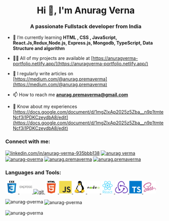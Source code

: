<h1 align="center">Hi 👋, I'm Anurag Verna</h1>
<h3 align="center">A passionate Fullstack developer from India</h3>


- 🌱 I’m currently learning **HTML , CSS , JavaScript, React.Js,Redux,Node.js, Express.js, Mongodb, TypeScript, Data Structure and algorithm**

- 👨‍💻 All of my projects are available at [https://anuragverma-portfolio.netlify.app/](https://anuragverma-portfolio.netlify.app/)

- 📝 I regularly write articles on [https://medium.com/@anurag.premaverma](https://medium.com/@anurag.premaverma)

- 📫 How to reach me **anurag.premaverma@gmail.com**

- 📄 Know about my experiences [https://docs.google.com/document/d/1mgZIxAp2025z5Zba__n9p1tmteNcf3i1PDKCzeydbA8/edit](https://docs.google.com/document/d/1mgZIxAp2025z5Zba__n9p1tmteNcf3i1PDKCzeydbA8/edit)

<h3 align="left">Connect with me:</h3>
<p align="left">
<a href="https://linkedin.com/in/linkedin.com/in/anurag-verma-935bbb138" target="blank"><img align="center" src="https://raw.githubusercontent.com/rahuldkjain/github-profile-readme-generator/master/src/images/icons/Social/linked-in-alt.svg" alt="linkedin.com/in/anurag-verma-935bbb138" height="30" width="40" /></a>
<a href="https://stackoverflow.com/users/anurag verma" target="blank"><img align="center" src="https://raw.githubusercontent.com/rahuldkjain/github-profile-readme-generator/master/src/images/icons/Social/stack-overflow.svg" alt="anurag verma" height="30" width="40" /></a>
<a href="https://codesandbox.com/anurag-pverma" target="blank"><img align="center" src="https://raw.githubusercontent.com/rahuldkjain/github-profile-readme-generator/master/src/images/icons/Social/codesandbox.svg" alt="anurag-pverma" height="30" width="40" /></a>
<a href="https://instagram.com/anurag.premaverma" target="blank"><img align="center" src="https://raw.githubusercontent.com/rahuldkjain/github-profile-readme-generator/master/src/images/icons/Social/instagram.svg" alt="anurag.premaverma" height="30" width="40" /></a>
<a href="https://medium.com/anurag.premaverma" target="blank"><img align="center" src="https://raw.githubusercontent.com/rahuldkjain/github-profile-readme-generator/master/src/images/icons/Social/medium.svg" alt="anurag.premaverma" height="30" width="40" /></a>
</p>

<h3 align="left">Languages and Tools:</h3>
<p align="left"> <a href="https://www.w3schools.com/css/" target="_blank" rel="noreferrer"> <img src="https://raw.githubusercontent.com/devicons/devicon/master/icons/css3/css3-original-wordmark.svg" alt="css3" width="40" height="40"/> </a> <a href="https://expressjs.com" target="_blank" rel="noreferrer"> <img src="https://raw.githubusercontent.com/devicons/devicon/master/icons/express/express-original-wordmark.svg" alt="express" width="40" height="40"/> </a> <a href="https://git-scm.com/" target="_blank" rel="noreferrer"> <img src="https://www.vectorlogo.zone/logos/git-scm/git-scm-icon.svg" alt="git" width="40" height="40"/> </a> <a href="https://www.w3.org/html/" target="_blank" rel="noreferrer"> <img src="https://raw.githubusercontent.com/devicons/devicon/master/icons/html5/html5-original-wordmark.svg" alt="html5" width="40" height="40"/> </a> <a href="https://developer.mozilla.org/en-US/docs/Web/JavaScript" target="_blank" rel="noreferrer"> <img src="https://raw.githubusercontent.com/devicons/devicon/master/icons/javascript/javascript-original.svg" alt="javascript" width="40" height="40"/> </a> <a href="https://www.linux.org/" target="_blank" rel="noreferrer"> <img src="https://raw.githubusercontent.com/devicons/devicon/master/icons/linux/linux-original.svg" alt="linux" width="40" height="40"/> </a> <a href="https://nodejs.org" target="_blank" rel="noreferrer"> <img src="https://raw.githubusercontent.com/devicons/devicon/master/icons/nodejs/nodejs-original-wordmark.svg" alt="nodejs" width="40" height="40"/> </a> <a href="https://reactjs.org/" target="_blank" rel="noreferrer"> <img src="https://raw.githubusercontent.com/devicons/devicon/master/icons/react/react-original-wordmark.svg" alt="react" width="40" height="40"/> </a> <a href="https://redux.js.org" target="_blank" rel="noreferrer"> <img src="https://raw.githubusercontent.com/devicons/devicon/master/icons/redux/redux-original.svg" alt="redux" width="40" height="40"/> </a>
<a href="https://www.typescriptlang.org/" target="_blank" rel="noreferrer"> <img src="https://raw.githubusercontent.com/devicons/devicon/master/icons/typescript/typescript-original.svg" alt="typescript" width="40" height="40"/> </a><a href="https://sass-lang.com" target="_blank" rel="noreferrer"> <img src="https://raw.githubusercontent.com/devicons/devicon/master/icons/sass/sass-original.svg" alt="sass" width="40" height="40"/> </a> </p>

<p><img align="left" src="https://github-readme-stats.vercel.app/api/top-langs?username=anurag-pverma&show_icons=true&locale=en&layout=compact" alt="anurag-pverma" /></p>

<p>&nbsp;<img align="center" src="https://github-readme-stats.vercel.app/api?username=anurag-pverma&show_icons=true&locale=en" alt="anurag-pverma" /></p>

<p><img align="center" src="https://github-readme-streak-stats.herokuapp.com/?user=anurag-pverma&" alt="anurag-pverma" /></p>
